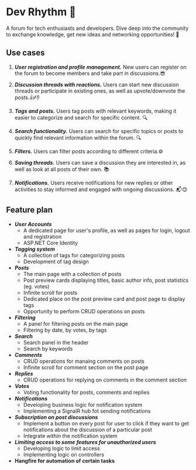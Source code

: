 # Dev Rhythm 🍃

A forum for tech enthusiasts and developers. Dive deep into the community to exchange knowledge, get new ideas and networking opportunities! 🚀

## Use cases

1. ***User registration and profile management.*** New users can register on the forum to become members and take part in discussions.😎

2. ***Discussion threads with reactions.*** Users can start new discussion threads or participate in existing ones, as well as upvote/downvote the posts.👍👎

3. ***Tags and posts.*** Users tag posts with relevant keywords, making it easier to categorize and search for specific content. 🔍

4. ***Search functionality.*** Users can search for specific topics or posts to quickly find relevant information within the forum. 🔍

5. ***Filters.*** Users can filter posts according to different criteria.⚙️

6. ***Saving threads.*** Users can save a discussion they are interested in, as well as look at all posts of their own. 📚

9. ***Notifications.*** Users receive notifications for new replies or other activities to stay informed and engaged with ongoing discussions. 📬😊

## Feature plan

- ***User Accounts***
    - A dedicated page for user's profile, as well as pages for login, logout and registration
    - ASP.NET Core Identity
- ***Tagging system***
    - A collection of tags for categorizing posts
    - Development of tag design
- ***Posts***
    - The main page with a collection of posts
    - Post preview cards displaying titles, basic author info, post statistics (eg. votes)
    - Infinite scroll for posts
    - Dedicated place on the post preview card and post page to display tags
    - Opportunity to perform CRUD operations on posts
- ***Filtering***
    - A panel for filtering posts on the main page
    - Filtering by date, by votes, by tags
- ***Search***
    - Search panel in the header
    - Search by keywords
- ***Comments***
    - CRUD operations for manaing comments on posts
    - Infinite scroll for comment section on the post page
- ***Replies***
    - CRUD operations for replying on comments in the comment section
- ***Votes***
    - Voting functionality for posts, comments and replies
- ***Notifications***
    - Developing business logic for notification system
    - Implementing a SignalR hub fot sending notifications
- ***Subscription on post discussions***
    - Implement a button on every post for user to click if they want to get notifications about the discussion of a particular post
    - Integrate within the notification system
- ***Limiting access to some features for unauthorized users***
    - Developing logic to limit access
    - Implementing logic on controllers
- **Hangfire for automation of certain tasks**
